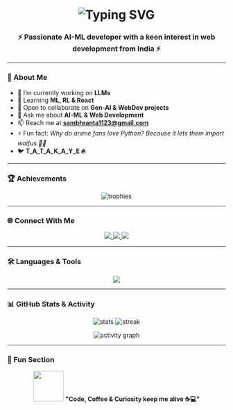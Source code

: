 <!-- Banner / Intro -->
<h1 align="center">
  <img src="https://readme-typing-svg.herokuapp.com?font=Fira+Code&size=28&pause=1000&color=00C2FF&center=true&vCenter=true&width=600&lines=Hi+%F0%9F%91%8B%2C+I'm+Sambhranta+Ghosh;AI+%26+ML+Developer;Web+Development+Enthusiast;Open+Source+Contributor;Always+learning+new+things!" alt="Typing SVG" />
</h1>

<h3 align="center">⚡ Passionate AI-ML developer with a keen interest in web development from India ⚡</h3>

---

### 🚀 About Me  
- 🔭 I’m currently working on **LLMs**  
- 🌱 Learning **ML, RL & React**  
- 👯 Open to collaborate on **Gen-AI & WebDev projects**  
- 💬 Ask me about **AI-ML & Web Development**  
- 📫 Reach me at **sambhranta1123@gmail.com**  
- ⚡ Fun fact: *Why do anime fans love Python? Because it lets them import waifus 🐍💕*  
- 🐦 **T_A_T_A_K_A_Y_E 🔥**

---

### 🏆 Achievements  
<p align="center">
  <img src="https://github-profile-trophy.vercel.app/?username=rickyy-sam07&theme=tokyonight&no-frame=true&row=1&column=6" alt="trophies"/>
</p>

---

### 🌐 Connect With Me  
<p align="center">
  <a href="www.linkedin.com/in/sambhranta-ghosh-995718277" target="_blank">
    <img src="https://img.shields.io/badge/LinkedIn-0A66C2?style=for-the-badge&logo=linkedin&logoColor=white"/>
  </a>
  <a href="https://www.leetcode.com/rickyy009" target="_blank">
    <img src="https://img.shields.io/badge/LeetCode-FFA116?style=for-the-badge&logo=leetcode&logoColor=white"/>
  </a>
  <a href="https://auth.geeksforgeeks.org/user/samveda007" target="_blank">
    <img src="https://img.shields.io/badge/GeeksforGeeks-2F8D46?style=for-the-badge&logo=geeksforgeeks&logoColor=white"/>
  </a>
</p>

---

### 🛠️ Languages & Tools  
<p align="center">
  <img src="https://skillicons.dev/icons?i=python,tensorflow,pytorch,sklearn,html,css,js,react,mysql,mongodb,git,opencv,pandas,seaborn,c,arduino" />
</p>

---

### 📊 GitHub Stats & Activity  

<p align="center">
  <img src="https://github-readme-stats.vercel.app/api?username=rickyy-sam07&show_icons=true&theme=tokyonight" alt="stats" />
  <img src="https://github-readme-streak-stats.herokuapp.com/?user=rickyy-sam07&theme=tokyonight" alt="streak" />
</p>

<p align="center">
  <img src="https://github-readme-activity-graph.vercel.app/graph?username=rickyy-sam07&bg_color=0f172a&color=38bdf8&line=38bdf8&point=ffffff&area=true&hide_border=true" alt="activity graph" />
</p>

---

### 🎉 Fun Section  
<p align="center">
  <img src="https://media.giphy.com/media/hvRJCLFzcasrR4ia7z/giphy.gif" width="70">  
  <b>"Code, Coffee & Curiosity keep me alive ☕💻"</b>
</p>

